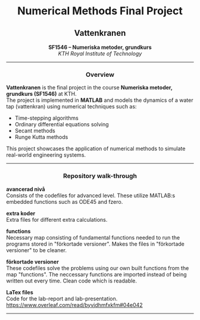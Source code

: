 
<h1 align="center">Numerical Methods Final Project</h1>
<h2 align="center">Vattenkranen</h2>

<p align="center">
  <b>SF1546 – Numeriska metoder, grundkurs</b><br>
  <i>KTH Royal Institute of Technology</i><br>
</p>

---

<h3 align="center">Overview</h3>

**Vattenkranen** is the final project in the course **Numeriska metoder, grundkurs (SF1546)** at KTH.  
The project is implemented in **MATLAB** and models the dynamics of a water tap (vattenkran) using numerical techniques such as:

- Time-stepping algorithms
- Ordinary differential equations solving
- Secant methods
- Runge Kutta methods

This project showcases the application of numerical methods to simulate real-world engineering systems.

---

<h3 align="center">Repository walk-through</h3>

**avancerad nivå**<br>
Consists of the codefiles for advanced level. These utilize MATLAB:s embedded functions such as ODE45 and fzero.

**extra koder**<br>
Extra files for different extra calculations.

**functions**<br>
Necessary map consisting of fundamental functions needed to run the programs stored in "förkortade versioner". Makes the files in "förkortade versioner" to be cleaner.

**förkortade versioner**<br>
These codefiles solve the problems using our own built functions from the map "functions". The neccessary functions are imported instead of being written out every time. Clean code which is readable.

**LaTex files**<br>
Code for the lab-report and lab-presentation.
https://www.overleaf.com/read/byvjdhmfxkfm#04e042


---
